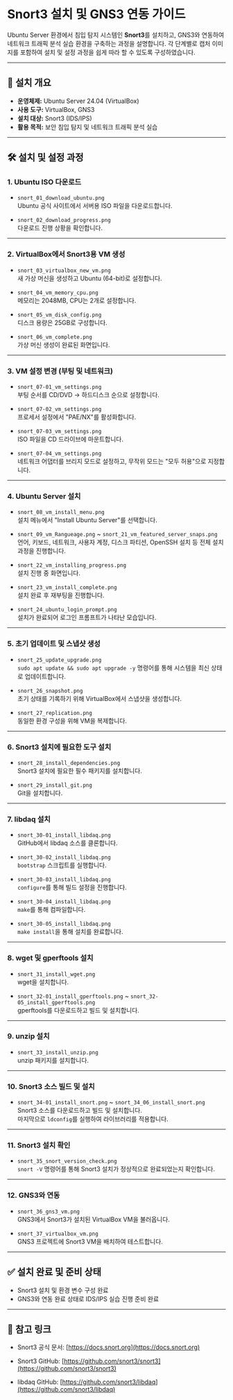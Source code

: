 # Snort3 설치 및 GNS3 연동 가이드

Ubuntu Server 환경에서 침입 탐지 시스템인 **Snort3**를 설치하고, GNS3와 연동하여 네트워크 트래픽 분석 실습 환경을 구축하는 과정을 설명합니다. 각 단계별로 캡처 이미지를 포함하여 설치 및 설정 과정을 쉽게 따라 할 수 있도록 구성하였습니다.

---

## 📌 설치 개요

- **운영체제:** Ubuntu Server 24.04 (VirtualBox)
- **사용 도구:** VirtualBox, GNS3
- **설치 대상:** Snort3 (IDS/IPS)
- **활용 목적:** 보안 침입 탐지 및 네트워크 트래픽 분석 실습

---

## 🛠️ 설치 및 설정 과정

### 1. Ubuntu ISO 다운로드

- `snort_01_download_ubuntu.png`  
  Ubuntu 공식 사이트에서 서버용 ISO 파일을 다운로드합니다.

- `snort_02_download_progress.png`  
  다운로드 진행 상황을 확인합니다.

---

### 2. VirtualBox에서 Snort3용 VM 생성

- `snort_03_virtualbox_new_vm.png`  
  새 가상 머신을 생성하고 Ubuntu (64-bit)로 설정합니다.

- `snort_04_vm_memory_cpu.png`  
  메모리는 2048MB, CPU는 2개로 설정합니다.

- `snort_05_vm_disk_config.png`  
  디스크 용량은 25GB로 구성합니다.

- `snort_06_vm_complete.png`  
  가상 머신 생성이 완료된 화면입니다.

---

### 3. VM 설정 변경 (부팅 및 네트워크)

- `snort_07-01_vm_settings.png`  
  부팅 순서를 CD/DVD → 하드디스크 순으로 설정합니다.

- `snort_07-02_vm_settings.png`  
  프로세서 설정에서 "PAE/NX"를 활성화합니다.

- `snort_07-03_vm_settings.png`  
  ISO 파일을 CD 드라이브에 마운트합니다.

- `snort_07-04_vm_settings.png`  
  네트워크 어댑터를 브리지 모드로 설정하고, 무작위 모드는 "모두 허용"으로 지정합니다.

---

### 4. Ubuntu Server 설치

- `snort_08_vm_install_menu.png`  
  설치 메뉴에서 "Install Ubuntu Server"를 선택합니다.

- `snort_09_vm_Rangueage.png` ~ `snort_21_vm_featured_server_snaps.png`  
  언어, 키보드, 네트워크, 사용자 계정, 디스크 파티션, OpenSSH 설치 등 전체 설치 과정을 진행합니다.

- `snort_22_vm_installing_progress.png`  
  설치 진행 중 화면입니다.

- `snort_23_vm_install_complete.png`  
  설치 완료 후 재부팅을 진행합니다.

- `snort_24_ubuntu_login_prompt.png`  
  설치가 완료되어 로그인 프롬프트가 나타난 모습입니다.

---

### 5. 초기 업데이트 및 스냅샷 생성

- `snort_25_update_upgrade.png`  
  `sudo apt update && sudo apt upgrade -y` 명령어를 통해 시스템을 최신 상태로 업데이트합니다.

- `snort_26_snapshot.png`  
  초기 상태를 기록하기 위해 VirtualBox에서 스냅샷을 생성합니다.

- `snort_27_replication.png`  
  동일한 환경 구성을 위해 VM을 복제합니다.

---

### 6. Snort3 설치에 필요한 도구 설치

- `snort_28_install_dependencies.png`  
  Snort3 설치에 필요한 필수 패키지를 설치합니다.

- `snort_29_install_git.png`  
  Git을 설치합니다.

---

### 7. libdaq 설치

- `snort_30-01_install_libdaq.png`  
  GitHub에서 libdaq 소스를 클론합니다.

- `snort_30-02_install_libdaq.png`  
  `bootstrap` 스크립트를 실행합니다.

- `snort_30-03_install_libdaq.png`  
  `configure`를 통해 빌드 설정을 진행합니다.

- `snort_30-04_install_libdaq.png`  
  `make`를 통해 컴파일합니다.

- `snort_30-05_install_libdaq.png`  
  `make install`을 통해 설치를 완료합니다.

---

### 8. wget 및 gperftools 설치

- `snort_31_install_wget.png`  
  wget을 설치합니다.

- `snort_32-01_install_gperftools.png` ~ `snort_32-05_install_gperftools.png`  
  gperftools를 다운로드하고 빌드 및 설치합니다.

---

### 9. unzip 설치

- `snort_33_install_unzip.png`  
  unzip 패키지를 설치합니다.

---

### 10. Snort3 소스 빌드 및 설치

- `snort_34-01_install_snort.png` ~ `snort_34_06_install_snort.png`  
  Snort3 소스를 다운로드하고 빌드 및 설치합니다.  
  마지막으로 `ldconfig`를 실행하여 라이브러리를 적용합니다.

---

### 11. Snort3 설치 확인

- `snort_35_snort_version_check.png`  
  `snort -V` 명령어를 통해 Snort3 설치가 정상적으로 완료되었는지 확인합니다.

---

### 12. GNS3와 연동

- `snort_36_gns3_vm.png`  
  GNS3에서 Snort3가 설치된 VirtualBox VM을 불러옵니다.

- `snort_37_virtualbox_vm.png`  
  GNS3 프로젝트에 Snort3 VM을 배치하여 테스트합니다.

---

## ✅ 설치 완료 및 준비 상태

- Snort3 설치 및 환경 변수 구성 완료
- GNS3와 연동 완료 상태로 IDS/IPS 실습 진행 준비 완료

---

## 📎 참고 링크

- Snort3 공식 문서: [https://docs.snort.org](https://docs.snort.org)

- Snort3 GitHub: [https://github.com/snort3/snort3](https://github.com/snort3/snort3)

- libdaq GitHub: [https://github.com/snort3/libdaq](https://github.com/snort3/libdaq)